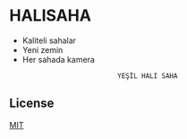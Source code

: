 # HALISAHA

* Kaliteli sahalar
* Yeni zemin 
* Her sahada kamera


```                           
                           YEŞİL HALI SAHA
```

## License
[MIT](https://choosealicense.com/licenses/mit/)
